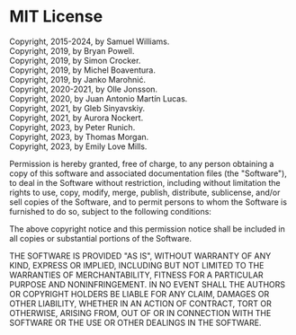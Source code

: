 # MIT License

Copyright, 2015-2024, by Samuel Williams.  
Copyright, 2019, by Bryan Powell.  
Copyright, 2019, by Simon Crocker.  
Copyright, 2019, by Michel Boaventura.  
Copyright, 2019, by Janko Marohnić.  
Copyright, 2020-2021, by Olle Jonsson.  
Copyright, 2020, by Juan Antonio Martín Lucas.  
Copyright, 2021, by Gleb Sinyavskiy.  
Copyright, 2021, by Aurora Nockert.  
Copyright, 2023, by Peter Runich.  
Copyright, 2023, by Thomas Morgan.  
Copyright, 2023, by Emily Love Mills.  

Permission is hereby granted, free of charge, to any person obtaining a copy
of this software and associated documentation files (the "Software"), to deal
in the Software without restriction, including without limitation the rights
to use, copy, modify, merge, publish, distribute, sublicense, and/or sell
copies of the Software, and to permit persons to whom the Software is
furnished to do so, subject to the following conditions:

The above copyright notice and this permission notice shall be included in all
copies or substantial portions of the Software.

THE SOFTWARE IS PROVIDED "AS IS", WITHOUT WARRANTY OF ANY KIND, EXPRESS OR
IMPLIED, INCLUDING BUT NOT LIMITED TO THE WARRANTIES OF MERCHANTABILITY,
FITNESS FOR A PARTICULAR PURPOSE AND NONINFRINGEMENT. IN NO EVENT SHALL THE
AUTHORS OR COPYRIGHT HOLDERS BE LIABLE FOR ANY CLAIM, DAMAGES OR OTHER
LIABILITY, WHETHER IN AN ACTION OF CONTRACT, TORT OR OTHERWISE, ARISING FROM,
OUT OF OR IN CONNECTION WITH THE SOFTWARE OR THE USE OR OTHER DEALINGS IN THE
SOFTWARE.
